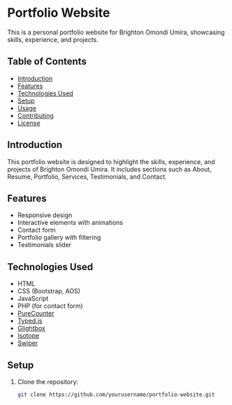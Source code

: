 # Portfolio Website

This is a personal portfolio website for Brighton Omondi Umira, showcasing skills, experience, and projects.

## Table of Contents

- [Introduction](#introduction)
- [Features](#features)
- [Technologies Used](#technologies-used)
- [Setup](#setup)
- [Usage](#usage)
- [Contributing](#contributing)
- [License](#license)

## Introduction

This portfolio website is designed to highlight the skills, experience, and projects of Brighton Omondi Umira. It includes sections such as About, Resume, Portfolio, Services, Testimonials, and Contact.

## Features

- Responsive design
- Interactive elements with animations
- Contact form
- Portfolio gallery with filtering
- Testimonials slider

## Technologies Used

- HTML
- CSS (Bootstrap, AOS)
- JavaScript
- PHP (for contact form)
- [PureCounter](https://github.com/srexi/purecounterjs)
- [Typed.js](https://github.com/mattboldt/typed.js/)
- [Glightbox](https://github.com/biati-digital/glightbox)
- [Isotope](https://isotope.metafizzy.co/)
- [Swiper](https://swiperjs.com/)

## Setup

1. Clone the repository:
   ```bash
   git clone https://github.com/yourusername/portfolio-website.git

<!---
Hantah-f/Hantah-f is a ✨ special ✨ repository because its `README.md` (this file) appears on your GitHub profile.
You can click the Preview link to take a look at your changes.
--->
